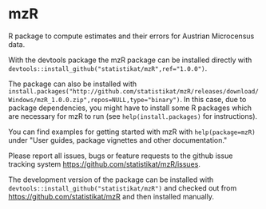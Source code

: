 # mzR
R package to compute estimates and their errors for Austrian Microcensus data.

With the devtools package the mzR package can be installed directly with `devtools::install_github("statistikat/mzR",ref="1.0.0")`.

The package can also be installed with
`install.packages("http://github.com/statistikat/mzR/releases/download/Windows/mzR_1.0.0.zip",repos=NULL,type="binary")`.
In this case, due to package dependencies, you might have to install some R packages which are necessary for mzR to run (see `help(install.packages)` for instructions).

You can find examples for getting started with mzR with `help(package=mzR)` under "User guides, package vignettes and other documentation."

Please report all issues, bugs or feature requests to the github issue tracking system https://github.com/statistikat/mzR/issues.

The development version of the package can be installed with `devtools::install_github("statistikat/mzR")` and checked out from https://github.com/statistikat/mzR and then installed manually.
